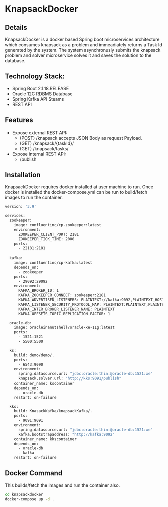 # KnapsackDocker
## Details

KnapsackDocker is a docker based Spring boot microservices architecture which consumes knapsack as a problem and immeadiately returns a Task Id generated by the system. The system asynchronusly submits the knapsack problem and solver microservice solves it and saves the solution to the database.

## Technology Stack:
- Spring Boot 2.1.18.RELEASE
- Oracle 12C RDBMS Database
- Spring Kafka API Steams
- REST API


## Features

- Expose external REST API:
    - (POST) /knapsack accepts JSON Body as request Payload.
    - (GET) /knapsack/{taskId}/
    - (GET) /knapsack/tasks/
- Expose internal REST API:
    - /publish

## Installation

KnapsackDocker requires docker installed at user machine to run.
Once docker is installed the docker-compose.yml can be run to build/fetch images to run the container.
```sh
version: '3.9'

services:
  zookeeper:
    image: confluentinc/cp-zookeeper:latest
    environment:
      ZOOKEEPER_CLIENT_PORT: 2181
      ZOOKEEPER_TICK_TIME: 2000
    ports:
      - 22181:2181
  
  kafka:
    image: confluentinc/cp-kafka:latest
    depends_on:
      - zookeeper
    ports:
      - 29092:29092
    environment:
      KAFKA_BROKER_ID: 1
      KAFKA_ZOOKEEPER_CONNECT: zookeeper:2181
      KAFKA_ADVERTISED_LISTENERS: PLAINTEXT://kafka:9092,PLAINTEXT_HOST://localhost:29092
      KAFKA_LISTENER_SECURITY_PROTOCOL_MAP: PLAINTEXT:PLAINTEXT,PLAINTEXT_HOST:PLAINTEXT
      KAFKA_INTER_BROKER_LISTENER_NAME: PLAINTEXT
      KAFKA_OFFSETS_TOPIC_REPLICATION_FACTOR: 1

  oracle-db:
    image: oracleinanutshell/oracle-xe-11g:latest
    ports:
      - 1521:1521
      - 5500:5500

  ks:
    build: demo/demo/.
    ports:
      - 6543:9090
    environment:
      spring.datasource.url: "jdbc:oracle:thin:@oracle-db:1521:xe"
      knapsack.solver.url: "http://kks:9091/publish"
    container_name: kscontainer
    depends_on:
      - oracle-db
    restart: on-failure

  kks:
    build: KnasackKafka/knapsackKafka/.
    ports:
      - 9091:9091
    environment:
      spring.datasource.url: "jdbc:oracle:thin:@oracle-db:1521:xe"
      kafka.bootstrapaddress: "http://kafka:9092"
    container_name: kkscontainer
    depends_on:
      - oracle-db
      - kafka
    restart: on-failure
```

## Docker Command
This builds/fetch the images and run the container also.
```sh
cd knapsackdocker
docker-compose up -d .
```


